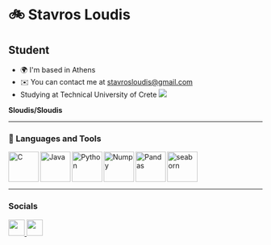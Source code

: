 # 🚲 Stavros Loudis

Student
-------

* 🌍  I'm based in Athens
* ✉️  You can contact me at [stavrosloudis@gmail.com](mailto:stavrosloudis@gmail.com)
* Studying at Technical University of Crete
  <img src="https://www.tuc.gr/">



**Sloudis/Sloudis** 


---
### 🧰 Languages and Tools
<img align="left" alt="C" width="60px" style="padding-right:40 px;" src="https://cdn.jsdelivr.net/gh/devicons/devicon/icons/c/c-original.svg" />
<img align="left" alt="Java" width="60px" style="padding-right:10 px;" src="https://cdn.jsdelivr.net/gh/devicons/devicon/icons/java/java-original.svg" />       
<img align="left" alt="Python" width="60px" style="padding-right:10 px;" src="https://cdn.jsdelivr.net/gh/devicons/devicon/icons/python/python-original.svg" />
<img align="left" alt="Numpy" width="60px" style="padding-right:10 px;" src="https://cdn.jsdelivr.net/gh/devicons/devicon/icons/numpy/numpy-original.svg" />

<img align="left" alt="Pandas" width="60px" style="padding-right:10 px;" src="https://cdn.jsdelivr.net/gh/devicons/devicon/icons/pandas/pandas-original.svg" /> 
 <a href="https://seaborn.pydata.org/" target="_blank" rel="noreferrer"> <img src="https://seaborn.pydata.org/_images/logo-mark-lightbg.svg" alt="seaborn" width="60" height="60"/> </a>             
          
---

### Socials

<p align="left"> <a href="https://www.github.com/Sloudis" target="_blank" rel="noreferrer"> <picture> <source media="(prefers-color-scheme: dark)" srcset="https://raw.githubusercontent.com/danielcranney/readme-generator/main/public/icons/socials/github-dark.svg" /> <source media="(prefers-color-scheme: light)" srcset="https://raw.githubusercontent.com/danielcranney/readme-generator/main/public/icons/socials/github.svg" /> <img src="https://raw.githubusercontent.com/danielcranney/readme-generator/main/public/icons/socials/github.svg" width="32" height="32" /> </picture> </a> <a href="https://www.linkedin.com/in/stavros-loudis-a30bb522b" target="_blank" rel="noreferrer"> <picture> <source media="(prefers-color-scheme: dark)" srcset="https://raw.githubusercontent.com/danielcranney/readme-generator/main/public/icons/socials/linkedin-dark.svg" /> <source media="(prefers-color-scheme: light)" srcset="https://raw.githubusercontent.com/danielcranney/readme-generator/main/public/icons/socials/linkedin.svg" /> <img src="https://raw.githubusercontent.com/danielcranney/readme-generator/main/public/icons/socials/linkedin.svg" width="32" height="32" /> </picture> </a></p>
